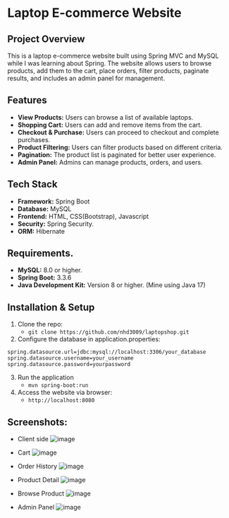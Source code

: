 # Laptop E-commerce Website

## Project Overview
This is a laptop e-commerce website built using Spring MVC and MySQL while I was learning about Spring. The website allows users to browse products, add them to the cart, place orders, filter products, paginate results, and includes an admin panel for management. 

## Features
- **View Products:** Users can browse a list of available laptops.
- **Shopping Cart:** Users can add and remove items from the cart.
- **Checkout & Purchase:** Users can proceed to checkout and complete purchases.
- **Product Filtering:** Users can filter products based on different criteria.
- **Pagination:** The product list is paginated for better user experience.
- **Admin Panel:** Admins can manage products, orders, and users.

## Tech Stack
- **Framework:** Spring Boot
- **Database:** MySQL
- **Frontend:** HTML, CSS(Bootstrap), Javascript
- **Security:** Spring Security.
- **ORM:** Hibernate

## Requirements.
- **MySQL:** 8.0 or higher.
- **Spring Boot:** 3.3.6
- **Java Development Kit:** Version 8 or higher. (Mine using Java 17)

## Installation & Setup
1. Clone the repo:
   - ```git clone https://github.com/nhd3009/laptopshop.git```
2. Configure the database in application.properties:
```
spring.datasource.url=jdbc:mysql://localhost:3306/your_database
spring.datasource.username=your_username
spring.datasource.password=yourpassword
```
3. Run the application
   - ```mvn spring-boot:run```
4. Access the website via browser:
   - ```http://localhost:8080```

## Screenshots:
- Client side
![image](https://github.com/user-attachments/assets/e7d7cd88-7043-4fe4-acd2-151b1f196c90)

- Cart
![image](https://github.com/user-attachments/assets/6faebfd2-3a56-40bf-ab95-65d51d1037bd)

- Order History
![image](https://github.com/user-attachments/assets/f0cc3b71-ca34-45d5-9bbc-baa3bda220af)

- Product Detail
![image](https://github.com/user-attachments/assets/425d6601-539f-4261-8654-cb5bd9933b54)

- Browse Product
![image](https://github.com/user-attachments/assets/6592eef8-2898-4cc2-962e-ea2a23facd38)

- Admin Panel
![image](https://github.com/user-attachments/assets/269490cc-863a-43e9-a316-a7a8e4b2e66f)
